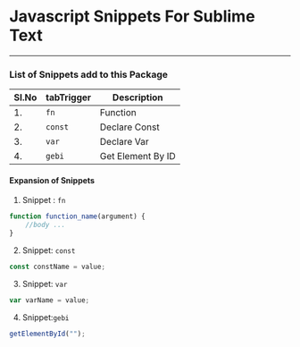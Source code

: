 # Javascript Snippets For Sublime Text

---

### List of Snippets add to this Package

| SI.No | tabTrigger | Description       |
| ----- | ---------- | ----------------- |
| 1.    | `fn`       | Function          |
| 2.    | `const`    | Declare Const     |
| 3.    | `var`      | Declare Var       |
| 4.    | `gebi`     | Get Element By ID |

#### Expansion of Snippets

1. Snippet : `fn`

```js
function function_name(argument) {
	//body ...
}
```

2. Snippet: `const`

```js
const constName = value;
```

3. Snippet: `var`

```js
var varName = value;
```

4. Snippet:`gebi`

```js
getElementById("");
```

